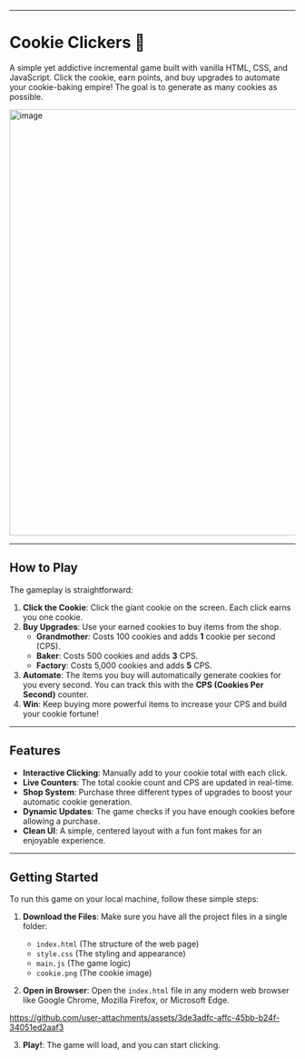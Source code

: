 ***

# Cookie Clickers 🍪

A simple yet addictive incremental game built with vanilla HTML, CSS, and JavaScript. Click the cookie, earn points, and buy upgrades to automate your cookie-baking empire! The goal is to generate as many cookies as possible.

<img width="991" height="750" alt="image" src="https://github.com/user-attachments/assets/f8747c3e-c8ca-48be-81e9-917addcc8e90" />

---

## How to Play

The gameplay is straightforward:

1.  **Click the Cookie**: Click the giant cookie on the screen. Each click earns you one cookie.
2.  **Buy Upgrades**: Use your earned cookies to buy items from the shop.
    * **Grandmother**: Costs 100 cookies and adds **1** cookie per second (CPS).
    * **Baker**: Costs 500 cookies and adds **3** CPS.
    * **Factory**: Costs 5,000 cookies and adds **5** CPS.
3.  **Automate**: The items you buy will automatically generate cookies for you every second. You can track this with the **CPS (Cookies Per Second)** counter.
4.  **Win**: Keep buying more powerful items to increase your CPS and build your cookie fortune!

---

## Features

* **Interactive Clicking**: Manually add to your cookie total with each click.
* **Live Counters**: The total cookie count and CPS are updated in real-time.
* **Shop System**: Purchase three different types of upgrades to boost your automatic cookie generation.
* **Dynamic Updates**: The game checks if you have enough cookies before allowing a purchase.
* **Clean UI**: A simple, centered layout with a fun font makes for an enjoyable experience.

---

## Getting Started

To run this game on your local machine, follow these simple steps:

1.  **Download the Files**: Make sure you have all the project files in a single folder:
    * `index.html` (The structure of the web page)
    * `style.css` (The styling and appearance)
    * `main.js` (The game logic)
    * `cookie.png` (The cookie image)

2.  **Open in Browser**: Open the `index.html` file in any modern web browser like Google Chrome, Mozilla Firefox, or Microsoft Edge.

https://github.com/user-attachments/assets/3de3adfc-affc-45bb-b24f-34051ed2aaf3

3.  **Play!**: The game will load, and you can start clicking.


